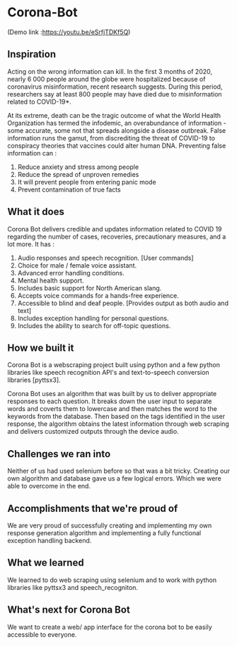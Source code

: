 # Corona-Bot

(Demo link :https://youtu.be/eSrfjTDKf5Q)
## Inspiration
Acting on the wrong information can kill. In the first 3 months of 2020, nearly 6 000 people around the globe were hospitalized because of coronavirus misinformation, recent research suggests. During this period, researchers say at least 800 people may have died due to misinformation related to COVID-19*.

At its extreme, death can be the tragic outcome of what the World Health Organization has termed the infodemic, an overabundance of information  - some accurate, some not  that spreads alongside a disease outbreak. False information runs the gamut, from discrediting the threat of COVID-19 to conspiracy theories that vaccines could alter human DNA.
Preventing false information can :
1. Reduce anxiety and stress among people
2. Reduce the spread of unproven remedies
3. It will prevent people from entering panic mode
4. Prevent contamination of true facts

## What it does
Corona Bot delivers credible and updates information related to COVID 19 regarding the number of cases, recoveries, precautionary measures, and a lot more.
It has :
1. Audio responses and speech recognition. [User commands] 
2.  Choice for male / female voice assistant.
3.  Advanced error handling conditions. 
4.  Mental health support.
5. Includes basic support for North American slang. 
6. Accepts voice commands for a hands-free experience.
7. Accessible to blind and deaf people. [Provides output as both audio and text] 
8. Includes exception handling for personal questions. 
9. Includes the ability to search for off-topic questions. 



## How we built it
Corona Bot is a webscraping project built using python and a few python libraries like speech recognition API's and text-to-speech conversion libraries [pyttsx3]. 

Corona Bot uses an algorithm that was built by us to deliver appropriate responses to each question. It breaks down the user input to separate words and coverts them to lowercase and then matches the word to the keywords from the database. Then based on the tags identified in the user response, the algorithm obtains the latest information through web scraping and delivers customized outputs through the device audio.

## Challenges we ran into
Neither of us had used selenium before so that was a bit tricky. Creating our own algorithm and database gave us a few logical errors. Which we were able to overcome in the end.

## Accomplishments that we're proud of
We are  very proud of successfully creating and implementing my own response generation algorithm and implementing a fully functional exception handling backend.

## What we learned
We learned to do web scraping using selenium and to work with python libraries like pyttsx3 and speech_recogniton.

## What's next for Corona Bot
We want to create a web/ app interface for the corona bot to be easily accessible to everyone.
